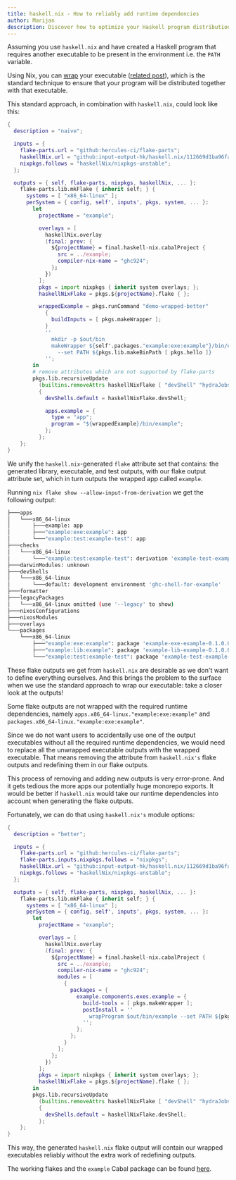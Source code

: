 ```yaml
---
title: haskell.nix - How to reliably add runtime dependencies
author: Marijan
description: Discover how to optimize your Haskell program distribution using Nix with executable wrapping. Learn how to utilize 'haskell.nix' and proper wrapping techniques to ensure seamless distribution of your program alongside required dependencies. Explore a practical example and see how you can unify 'haskell.nix' outputs with flake outputs for wrapped executables.
---
```


Assuming you use `haskell.nix` and have created a Haskell program that requires another executable to be present in the environment i.e. the `PATH` variable.

Using Nix, you can <a class="link" href="https://nixos.wiki/wiki/Nix_Cookbook#Wrapping_packages">wrap</a> your executable (<a class="link" href="/posts/2022-06-03-dont-override-and-wrap-only.html">related post</a>), which is the standard technique to ensure that your program will be distributed together with that executable.

This standard approach, in combination with `haskell.nix`, could look like this:

```nix
{
  description = "naive";

  inputs = {
    flake-parts.url = "github:hercules-ci/flake-parts";
    haskellNix.url = "github:input-output-hk/haskell.nix/112669d1ba96fa2a1c75478d12d6f38ee2bd3ee6";
    nixpkgs.follows = "haskellNix/nixpkgs-unstable";
  };

  outputs = { self, flake-parts, nixpkgs, haskellNix, ... }:
    flake-parts.lib.mkFlake { inherit self; } {
      systems = [ "x86_64-linux" ];
      perSystem = { config, self', inputs', pkgs, system, ... }:
        let
          projectName = "example";

          overlays = [
            haskellNix.overlay
            (final: prev: {
              ${projectName} = final.haskell-nix.cabalProject {
                src = ../example;
                compiler-nix-name = "ghc924";
              };
            })
          ];
          pkgs = import nixpkgs { inherit system overlays; };
          haskellNixFlake = pkgs.${projectName}.flake { };

          wrappedExample = pkgs.runCommand "demo-wrapped-better"
            {
              buildInputs = [ pkgs.makeWrapper ];
            }
            ''
              mkdir -p $out/bin
              makeWrapper ${self'.packages."example:exe:example"}/bin/example $out/bin/example \
                --set PATH ${pkgs.lib.makeBinPath [ pkgs.hello ]}
            '';
        in
        # remove attributes which are not supported by flake-parts
        pkgs.lib.recursiveUpdate
          (builtins.removeAttrs haskellNixFlake [ "devShell" "hydraJobs" ])
          {
            devShells.default = haskellNixFlake.devShell;

            apps.example = {
              type = "app";
              program = "${wrappedExample}/bin/example";
            };
          };
    };
}
```

We unify the `haskell.nix`-generated `flake` attribute set that contains: the generated library, executable, and test outputs, with our flake output attribute set, which in turn outputs the wrapped app called `example`.

Running `nix flake show --allow-input-from-derivation` we get the following output:

```bash
├───apps
│   └───x86_64-linux
│       ├───example: app
│       ├───"example:exe:example": app
│       └───"example:test:example-test": app
├───checks
│   └───x86_64-linux
│       └───"example:test:example-test": derivation 'example-test-example-test-0.1.0.0-check'
├───darwinModules: unknown
├───devShells
│   └───x86_64-linux
│       └───default: development environment 'ghc-shell-for-example'
├───formatter
├───legacyPackages
│   └───x86_64-linux omitted (use '--legacy' to show)
├───nixosConfigurations
├───nixosModules
├───overlays
└───packages
    └───x86_64-linux
        ├───"example:exe:example": package 'example-exe-example-0.1.0.0'
        ├───"example:lib:example": package 'example-lib-example-0.1.0.0'
        └───"example:test:example-test": package 'example-test-example-test-0.1.0.0'
```

These flake outputs we get from `haskell.nix` are desirable as we don't want to define everything ourselves. And this brings the problem to the surface when we use the standard approach to wrap our executable: take a closer look at the outputs!

Some flake outputs are not wrapped with the required runtime dependencies, namely `apps.x86_64-linux."example:exe:example"` and `packages.x86_64-linux."example:exe:example"`.

Since we do not want users to accidentally use one of the output executables without all the required runtime dependencies, we would need to replace all the unwrapped executable outputs with the wrapped executable.
That means removing the attribute from `haskell.nix's` flake outputs and redefining them in our flake outputs.

This process of removing and adding new outputs is very error-prone. And it gets tedious the more apps our potentially huge monorepo exports. It would be better if `haskell.nix` would take our runtime dependencies into account when generating the flake outputs.

Fortunately, we can do that using `haskell.nix's` module options:

```nix
{
  description = "better";

  inputs = {
    flake-parts.url = "github:hercules-ci/flake-parts";
    flake-parts.inputs.nixpkgs.follows = "nixpkgs";
    haskellNix.url = "github:input-output-hk/haskell.nix/112669d1ba96fa2a1c75478d12d6f38ee2bd3ee6";
    nixpkgs.follows = "haskellNix/nixpkgs-unstable";
  };

  outputs = { self, flake-parts, nixpkgs, haskellNix, ... }:
    flake-parts.lib.mkFlake { inherit self; } {
      systems = [ "x86_64-linux" ];
      perSystem = { config, self', inputs', pkgs, system, ... }:
        let
          projectName = "example";

          overlays = [
            haskellNix.overlay
            (final: prev: {
              ${projectName} = final.haskell-nix.cabalProject {
                src = ../example;
                compiler-nix-name = "ghc924";
                modules = [
                  {
                    packages = {
                      example.components.exes.example = {
                        build-tools = [ pkgs.makeWrapper ];
                        postInstall = ''
                          wrapProgram $out/bin/example --set PATH ${pkgs.lib.makeBinPath [ pkgs.hello ]}
                        '';
                      };
                    };
                  }
                ];
              };
            })
          ];
          pkgs = import nixpkgs { inherit system overlays; };
          haskellNixFlake = pkgs.${projectName}.flake { };
        in
        pkgs.lib.recursiveUpdate
          (builtins.removeAttrs haskellNixFlake [ "devShell" "hydraJobs" ]) # remove attributes which are not supported by flake-parts
          {
            devShells.default = haskellNixFlake.devShell;
          };
    };
}
```

This way, the generated `haskell.nix` flake output will contain our wrapped executables reliably without the extra work of redefining outputs.

The working flakes and the `example` Cabal package can be found <a class="link" href="https://git.sr.ht/~marijan/website/tree/main/item/examples/haskell-nix/wrap">here</a>.
